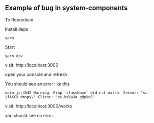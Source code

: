 ## Example of bug in system-components 

To Reproduce:

Install deps

```
yarn
```

Start 

```
yarn dev
```

visit: http://localhost:3000

open your console and refresh

You should see an error like this

```main.js:4542 Warning: Prop `className` did not match. Server: "sc-ifAKCX dmspyV" Client: "sc-bdVaJa gdpUuC"```


visit: http://localhost:3000/works

you should see no error.
